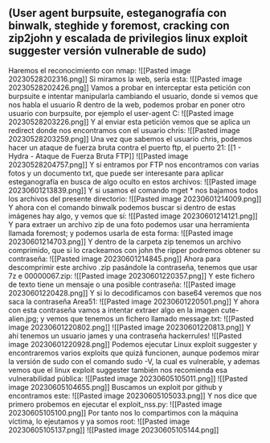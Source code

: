 ## (User agent burpsuite, esteganografía con binwalk, steghide y foremost, cracking con zip2john y escalada de privilegios linux exploit suggester versión vulnerable de sudo)

Haremos el reconocimiento con nmap:
![[Pasted image 20230528202316.png]]
Si miramos la web, sería esta:
![[Pasted image 20230528202426.png]]
Vamos a probar en interceptar esta petición con burpsuite e intentar manipularla cambiando el usuario, donde si vemos que nos habla el usuario R dentro de la web, podemos probar en poner otro usuario con burpsuite, por ejemplo el user-agent C:
![[Pasted image 20230528203226.png]]
Y al enviar esta petición vemos que se aplica un redirect donde nos encontramos con el usuario chris:
![[Pasted image 20230528203259.png]]
Una vez que sabemos el usuario chris, podemos hacer un ataque de fuerza bruta contra el puerto ftp, el puerto 21: [[1 - Hydra - Ataque de Fuerza Bruta FTP]]
![[Pasted image 20230528204757.png]]
Y si entramos por FTP nos encontramos con varias fotos y un documento txt, que puede ser interesante para aplicar esteganografía en busca de algo oculto en estos archivos:
![[Pasted image 20230601213839.png]]
Y si usamos el comando mget * nos bajamos todos los archivos del presente directorio:
![[Pasted image 20230601214009.png]]
Y ahora con el comando binwalk podemos buscar si dentro de estas imágenes hay algo, y vemos que sí:
![[Pasted image 20230601214121.png]]
Y para extraer un archivo zip de una foto podemos usar una herramienta llamada foremost; y podemos usarla de esta forma:
![[Pasted image 20230601214703.png]]
Y dentro de la carpeta zip tenemos un archivo comprimido, que si lo crackeamos con john the ripper podremos obtener su contraseña:
![[Pasted image 20230601214845.png]]
Ahora para descomprimir este archivo .zip pasándole la contraseña, tenemos que usar 7z e 00000067.zip:
![[Pasted image 20230601220357.png]]
Y este fichero de texto tiene un mensaje o una posible contraseña:
![[Pasted image 20230601220428.png]]
Y si lo decodificamos con base64 veremos que nos saca la contraseña Area51:
![[Pasted image 20230601220501.png]]
Y ahora con esta contraseña vamos a intentar extraer algo en la imagen cute-alien.jpg; y vemos que tenemos un fichero llamado message.txt:
![[Pasted image 20230601220802.png]]
![[Pasted image 20230601220813.png]]
Y ahí tenemos un usuario james y una contraseña hackerrules!
![[Pasted image 20230601220928.png]]
Podemos ejecutar Linux exploit suggester y encontraremos varios exploits que quizá funcionen, aunque podemos mirar la versión de sudo con el comando sudo -V, la cual es vulnerable, y ademas vemos que el linux exploit suggester también nos recomienda esa vulnerabilidad pública:
![[Pasted image 20230605105011.png]]
![[Pasted image 20230605104655.png]]
Buscamos un exploit por github y encontramos este:
![[Pasted image 20230605105033.png]]
Y nos dice que primero probemos en ejecutar el exploit_nss.py:
![[Pasted image 20230605105100.png]]
Por tanto nos lo compartimos con la máquina víctima, lo ejeutamos y ya somos root:
![[Pasted image 20230605105137.png]]
![[Pasted image 20230605105144.png]]
